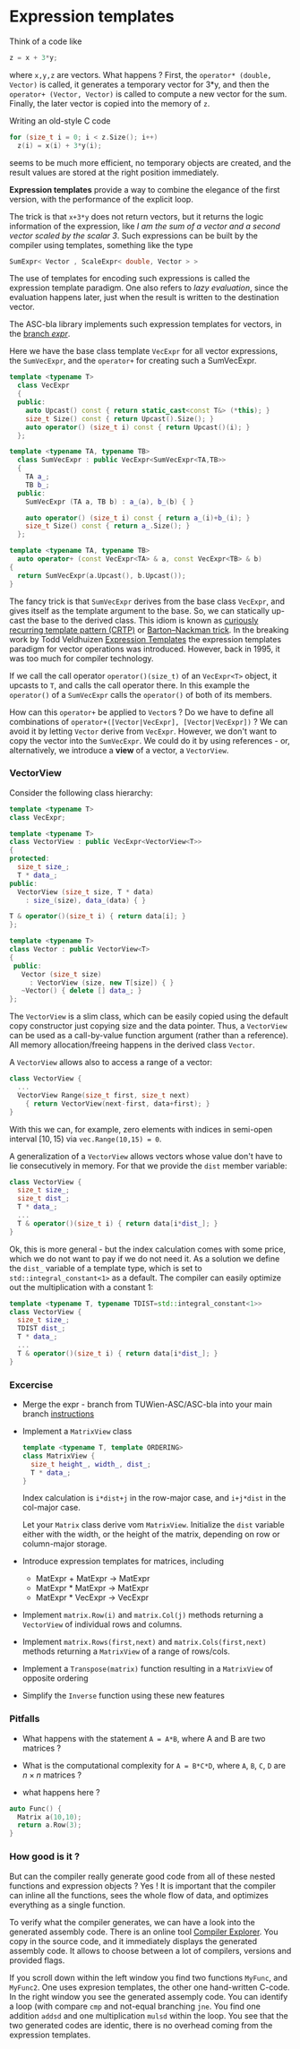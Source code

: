 # Expression templates

Think of a code like


```cpp
z = x + 3*y;
```

where `x,y,z` are vectors. What happens ? First, the `operator* (double, Vector)` is called, it generates a temporary vector for 3*y, and then the `operator+ (Vector, Vector)` is called to compute a new vector for the sum. Finally, the later vector is copied into the memory of `z`.

Writing an old-style C code
```cpp
for (size_t i = 0; i < z.Size(); i++)
  z(i) = x(i) + 3*y(i);
```
seems to be much more efficient, no temporary objects are created, and the result values are stored at the right position immediately.


**Expression templates** provide a way to combine the elegance of the first version, with the performance of the explicit loop.

The trick is that `x+3*y` does not return vectors, but it returns the logic information of the expression, like *I am the sum of a vector and a second vector scaled by the scalar 3*. Such expressions can be built by the compiler using templates, something like the type

```cpp
SumExpr< Vector , ScaleExpr< double, Vector > >
```

The use of templates for encoding such expressions is called the expression template paradigm.
One also refers to *lazy evaluation*, since the evaluation happens later, just when the result is written to the destination vector.



The ASC-bla library implements such expression templates for vectors, in the
[branch *expr*](https://github.com/TUWien-ASC/ASC-bla/tree/expr).

Here we have the base class template `VecExpr` for all vector expressions,
the `SumVecExpr`, and the `operator+` for creating such a SumVecExpr.

```cpp
template <typename T>
  class VecExpr
  {
  public:
    auto Upcast() const { return static_cast<const T&> (*this); }
    size_t Size() const { return Upcast().Size(); }
    auto operator() (size_t i) const { return Upcast()(i); }
  };

template <typename TA, typename TB>
  class SumVecExpr : public VecExpr<SumVecExpr<TA,TB>>
  {
    TA a_;
    TB b_;
  public:
    SumVecExpr (TA a, TB b) : a_(a), b_(b) { }

    auto operator() (size_t i) const { return a_(i)+b_(i); }
    size_t Size() const { return a_.Size(); }      
  };

template <typename TA, typename TB>
  auto operator+ (const VecExpr<TA> & a, const VecExpr<TB> & b)
{
  return SumVecExpr(a.Upcast(), b.Upcast());
}
```

The fancy trick is that `SumVecExpr` derives from the base class `VecExpr`, and gives itself as the template argument to the base. So, we can statically up-cast the base to the derived class.
This idiom is known as
[curiously recurring template pattern (CRTP)](https://en.wikipedia.org/wiki/Curiously_recurring_template_pattern) or 
[Barton–Nackman trick](https://en.wikipedia.org/wiki/Barton–Nackman_trick#:~:text=The%20idiom%20is%20characterized%20by,recurring%20template%20pattern%20(CRTP).&text=The%20Barton–Nackman%20trick%2C%20then,to%20deal%20with%20such%20ambiguities).
In the breaking work by Todd Veldhuizen [Expression Templates](https://citeseerx.ist.psu.edu/document?repid=rep1&type=pdf&doi=ca2f8a9b7407de039957a358f995265ec8b769a9) the expression templates paradigm for vector operations was introduced. However, back in 1995, it was too much for compiler technology.


If we call the call operator `operator()(size_t)` of an `VecExpr<T>` object, it upcasts to `T`, and calls the call operator there. In this example the `operator()` of a `SumVecExpr` calls the `operator()` of both of its members.

How can this `operator+` be applied to `Vector`s ? Do we have to define all combinations of `operator+([Vector|VecExpr], [Vector|VecExpr])` ? We can avoid it by letting `Vector` derive from `VecExpr`. However, we don't want to copy the vector into the `SumVecExpr`. We could do it by using references - or, alternatively, we introduce a **view** of a vector, a `VectorView`.

### VectorView

Consider the following class hierarchy:

```cpp
template <typename T>
class VecExpr;

template <typename T>
class VectorView : public VecExpr<VectorView<T>>
{
protected:
  size_t size_;
  T * data_;
public:
  VectorView (size_t size, T * data)
    : size_(size), data_(data) { }

T & operator()(size_t i) { return data[i]; }
};

template <typename T>
class Vector : public VectorView<T>
{
 public:
   Vector (size_t size)
     : VectorView (size, new T[size]) { }
   ~Vector() { delete [] data_; }
};

```

The `VectorView` is a slim class, which can be easily copied using the default copy constructor just copying size and the data pointer. Thus, a `VectorView` can be used as a call-by-value function argument (rather than a reference). All memory allocation/freeing happens in the derived class `Vector`.


A `VectorView` allows also to access a range of a vector:
```cpp
class VectorView {
  ...
  VectorView Range(size_t first, size_t next)
    { return VectorView(next-first, data+first); }
}
```
With this we can, for example, zero elements with indices in semi-open interval $[10,15)$ via `vec.Range(10,15) = 0`.

A generalization of a `VectorView` allows vectors whose value don't have to lie consecutively in memory. For that we provide the `dist` member variable:
```cpp
class VectorView {
  size_t size_;
  size_t dist_;
  T * data_;
  ... 
  T & operator()(size_t i) { return data[i*dist_]; }  
}
```

Ok, this is more general - but the index calculation comes with some price, which we do not want to pay if we do not need it. As a solution we define the `dist_` variable of a template type, which is set to `std::integral_constant<1>` as a default. The compiler can easily optimize out the multiplication with a constant 1:

```cpp
template <typename T, typename TDIST=std::integral_constant<1>>
class VectorView {
  size_t size_;
  TDIST dist_;
  T * data_;
  ... 
  T & operator()(size_t i) { return data[i*dist_]; }  
}
```

### Excercise

  * Merge the expr - branch from TUWien-ASC/ASC-bla into your main branch [instructions](inst_merge.md)

  * Implement a `MatrixView` class

    ```cpp
    template <typename T, template ORDERING>
    class MatrixView {
      size_t height_, width_, dist_;
      T * data_;
    }
    ```
    Index calculation is `i*dist+j` in the row-major case, and `i+j*dist` in the col-major case.

    Let your `Matrix` class derive vom `MatrixView`. Initialize the `dist` variable either with the width, or the height of the matrix, depending on row or column-major storage.

  * Introduce expression templates for matrices, including
    - MatExpr + MatExpr -> MatExpr
    - MatExpr * MatExpr -> MatExpr
    - MatExpr * VecExpr -> VecExpr


  * Implement `matrix.Row(i)` and `matrix.Col(j)` methods returning a `VectorView` of individual rows and columns.

  * Implement `matrix.Rows(first,next)` and `matrix.Cols(first,next)` methods returning a `MatrixView` of a range of rows/cols.

  * Implement a `Transpose(matrix)` function resulting in a `MatrixView` of opposite ordering
  
  * Simplify the `Inverse` function using these new features
  
### Pitfalls


  * What happens with the statement `A = A*B`, where A and B are two matrices ?

  * What is the computational complexity for `A = B*C*D`, where `A`, `B`, `C`, `D` are $n \times n$ matrices ? 

  * what happens here ? 
  ```cpp
  auto Func() {
    Matrix a(10,10);
    return a.Row(3); 
  }
  ```

    
### How good is it ? 

But can the compiler really generate good code from all of these nested functions and expression objects ? Yes ! It is important that the compiler can inline all the functions, sees the whole flow of data, and optimizes everything as a single function.

To verify what the compiler generates, we can have a look into the generated assembly code. There is an online tool [Compiler Explorer](https://godbolt.org/z/qePEhvaov). You copy in the source code, and it immediately displays the generated assembly code. It allows to choose between a lot of compilers, versions and provided flags.

If you scroll down within the left window you find two functions `MyFunc`, and `MyFunc2`. One uses expresion templates, the other one hand-written C-code. In the right window you see the generated assemply code. You can identify a loop (with compare `cmp` and not-equal branching `jne`. You find one addition `addsd` and one multiplication `mulsd` within the loop. You see that the two generated codes are identic, there is no overhead coming from the expression templates.



